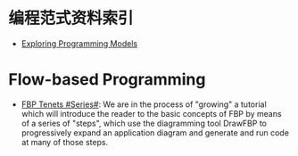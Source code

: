 # 编程范式资料索引

- [Exploring Programming Models](https://prezi.com/fftgbgltl-6u/with-some-simple-custom-stylin/?utm_campaign=share&utm_medium=copy)

# Flow-based Programming

- [FBP Tenets #Series#](https://jpaulm.github.io/fbp/index.html): We are in the process of "growing" a tutorial which will introduce the reader to the basic concepts of FBP by means of a series of "steps", which use the diagramming tool DrawFBP to progressively expand an application diagram and generate and run code at many of those steps.
